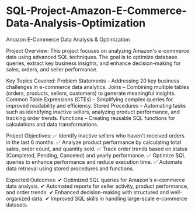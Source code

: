 # SQL-Project-Amazon-E-Commerce-Data-Analysis-Optimization

Amazon E-Commerce Data Analysis & Optimization

Project Overview:
This project focuses on analyzing Amazon's e-commerce data using advanced SQL techniques. 
The goal is to optimize database queries, extract key business insights, and
enhance decision-making for sales, orders, and seller performance.

Key Topics Covered:
Problem Statements – Addressing 20 key business challenges in e-commerce data analytics.
Joins – Combining multiple tables (orders, products, sellers, customers) to generate meaningful insights.
Common Table Expressions (CTEs) – Simplifying complex queries for improved readability and efficiency.
Stored Procedures – Automating tasks such as identifying inactive sellers, analyzing product performance, and tracking order trends.
Functions – Creating reusable SQL functions for calculations and data transformations.

Project Objectives:
✅ Identify inactive sellers who haven't received orders in the last 6 months.
✅ Analyze product performance by calculating total sales, order count, and quantity sold.
✅ Track order trends based on status (Completed, Pending, Canceled) and yearly performance.
✅ Optimize SQL queries to enhance performance and reduce execution time.
✅ Automate data retrieval using stored procedures and functions.

Expected Outcomes:
✔ Optimized SQL queries for Amazon's e-commerce data analysis.
✔ Automated reports for seller activity, product performance, and order trends.
✔ Enhanced decision-making with structured and well-organized data.
✔ Improved SQL skills in handling large-scale e-commerce datasets.

